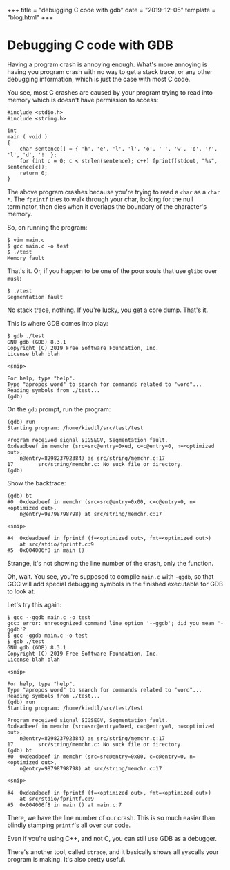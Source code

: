 +++
title = "debugging C code with gdb"
date = "2019-12-05"
template = "blog.html"
+++

# Debugging C code with GDB

Having a program crash is annoying enough. What's more annoying is having you program crash 
with no way to get a stack trace, or any other debugging information, which is just the case
with most C code.

You see, most C crashes are caused by your program trying to read into memory which
is doesn't have permission to access:

```
#include <stdio.h>
#include <string.h>

int
main ( void )
{
	char sentence[] = { 'h', 'e', 'l', 'l', 'o', ' ', 'w', 'o', 'r', 'l', 'd', '!' };
	for (int c = 0; c < strlen(sentence); c++) fprintf(stdout, "%s", sentence[c]);
	return 0;
}
```
The above program crashes because you're trying to read a `char` as a `char *`. The `fprintf`
tries to walk through your char, looking for the null terminator, then dies when it overlaps
the boundary of the character's memory.

So, on running the program:
```
$ vim main.c
$ gcc main.c -o test
$ ./test
Memory fault
```
That's it. Or, if you happen to be one of the poor souls that use `glibc` over `musl`:
```
$ ./test
Segmentation fault
```
No stack trace, nothing. If you're lucky, you get a core dump. That's it.

This is where GDB comes into play:
```
$ gdb ./test
GNU gdb (GDB) 8.3.1
Copyright (C) 2019 Free Software Foundation, Inc.
License blah blah

<snip>

For help, type "help".
Type "apropos word" to search for commands related to "word"...
Reading symbols from ./test...
(gdb)
```
On the `gdb` prompt, run the program:
```
(gdb) run
Starting program: /home/kiedtl/src/test/test

Program received signal SIGSEGV, Segmentation fault.
0xdeadbeef in memchr (src=src@entry=0xed, c=c@entry=0, n=<optimized out>,
    n@entry=829823792384) as src/string/memchr.c:17
17        src/string/memchr.c: No suck file or directory.
(gdb)
```
Show the backtrace:
```
(gdb) bt
#0  0xdeadbeef in memchr (src=src@entry=0x00, c=c@entry=0, n=<optimized out>,
    n@entry=98798798798) at src/string/memchr.c:17

<snip>

#4  0xdeadbeef in fprintf (f=<optimized out>, fmt=<optimized out>)
    at src/stdio/fprintf.c:9
#5  0x004006f8 in main ()
```
Strange, it's not showing the line number of the crash, only the function.

Oh, wait. You see, you're supposed to compile `main.c` with `-ggdb`, so that
GCC will add special debugging symbols in the finished executable for GDB to
look at.

Let's try this again:

```
$ gcc --ggdb main.c -o test
gcc: error: unrecognized command line option '--ggdb'; did you mean '-ggdb'?
$ gcc -ggdb main.c -o test
$ gdb ./test
GNU gdb (GDB) 8.3.1
Copyright (C) 2019 Free Software Foundation, Inc.
License blah blah

<snip>

For help, type "help".
Type "apropos word" to search for commands related to "word"...
Reading symbols from ./test...
(gdb) run
Starting program: /home/kiedtl/src/test/test

Program received signal SIGSEGV, Segmentation fault.
0xdeadbeef in memchr (src=src@entry=0xed, c=c@entry=0, n=<optimized out>,
    n@entry=829823792384) as src/string/memchr.c:17
17        src/string/memchr.c: No suck file or directory.
(gdb) bt
#0  0xdeadbeef in memchr (src=src@entry=0x00, c=c@entry=0, n=<optimized out>,
    n@entry=98798798798) at src/string/memchr.c:17

<snip>

#4  0xdeadbeef in fprintf (f=<optimized out>, fmt=<optimized out>)
    at src/stdio/fprintf.c:9
#5  0x004006f8 in main () at main.c:7
```

There, we have the line number of our crash. This is so much easier than blindly 
stamping `printf`'s all over our code.

Even if you're using C++, and not C, you can still use GDB as a debugger.

There's another tool, called `strace`, and it basically shows all syscalls your
program is making. It's also pretty useful.
